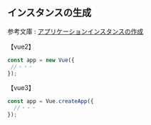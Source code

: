 ## インスタンスの生成
参考文庫 : [アプリケーションインスタンスの作成](https://v3.ja.vuejs.org/guide/instance.html#%E3%82%A2%E3%83%95%E3%82%9A%E3%83%AA%E3%82%B1%E3%83%BC%E3%82%B7%E3%83%A7%E3%83%B3%E3%82%A4%E3%83%B3%E3%82%B9%E3%82%BF%E3%83%B3%E3%82%B9%E3%81%AE%E4%BD%9C%E6%88%90:~:text=%23-,%E3%82%A2%E3%83%97%E3%83%AA%E3%82%B1%E3%83%BC%E3%82%B7%E3%83%A7%E3%83%B3%E3%82%A4%E3%83%B3%E3%82%B9%E3%82%BF%E3%83%B3%E3%82%B9%E3%81%AE%E4%BD%9C%E6%88%90,-%E5%85%A8%E3%81%A6%E3%81%AE%20Vue)
  
【vue2】
```js
const app = new Vue({
 //・・・
});
```
【vue3】
```js
const app = Vue.createApp({
  //・・・
});
```

